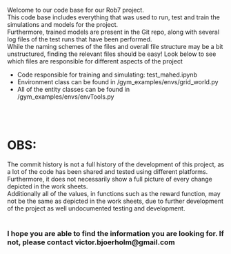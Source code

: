 Welcome to our code base for our Rob7 project. </br>
This code base includes everything that was used to run, test and train the simulations and models for the project.</br>
Furthermore, trained models are present in the Git repo, along with several log files of the test runs that have been performed.</br>
While the naming schemes of the files and overall file structure may be a bit unstructured, finding the relevant files should be easy! Look below to see which files are responsible for different aspects of the project </br>
* Code responsible for training and simulating: test_mahed.ipynb </br>
* Environment class can be found in /gym_examples/envs/grid_world.py </br>
* All of the entity classes can be found in /gym_examples/envs/envTools.py </br>
</br>
</br>
<h1>OBS:</h1>
The commit history is not a full history of the development of this project, as a lot of the code has been shared and tested using different platforms. Furthermore, it does not necessarily show a full picture of every change depicted in the work sheets.</br>
Additionally all of the values, in functions such as the reward function, may not be the same as depicted in the work sheets, due to further development of the project as well undocumented testing and development.
</br>
</br>
<h3>I hope you are able to find the information you are looking for. If not, please contact victor.bjoerholm@gmail.com</h3>

